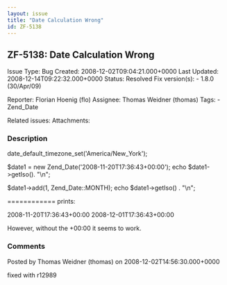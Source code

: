 ```yaml
---
layout: issue
title: "Date Calculation Wrong"
id: ZF-5138
---
```


ZF-5138: Date Calculation Wrong
-------------------------------

 Issue Type: Bug Created: 2008-12-02T09:04:21.000+0000 Last Updated: 2008-12-14T09:22:32.000+0000 Status: Resolved Fix version(s): - 1.8.0 (30/Apr/09)
 
 Reporter:  Florian Hoenig (flo)  Assignee:  Thomas Weidner (thomas)  Tags: - Zend\_Date
 
 Related issues: 
 Attachments: 
### Description

date\_default\_timezone\_set('America/New\_York');

$date1 = new Zend\_Date('2008-11-20T17:36:43+00:00'); echo $date1->getIso(). "\\n";

$date1->add(1, Zend\_Date::MONTH); echo $date1->getIso() . "\\n";

============ prints:

2008-11-20T17:36:43+00:00 2008-12-01T17:36:43+00:00

However, without the +00:00 it seems to work.

 

 

### Comments

Posted by Thomas Weidner (thomas) on 2008-12-02T14:56:30.000+0000

fixed with r12989

 

 